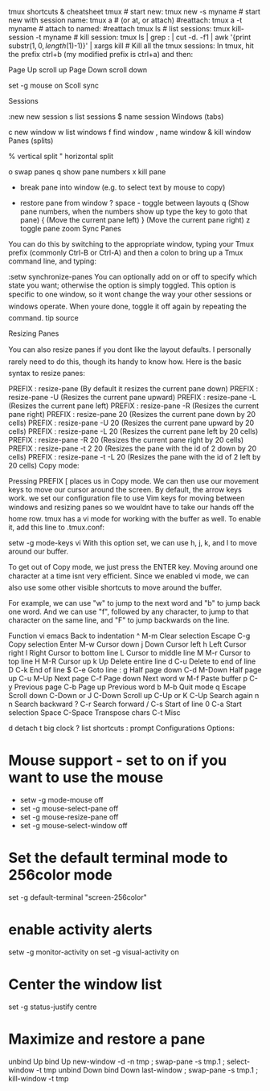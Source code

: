 tmux shortcuts & cheatsheet
tmux # start new:
tmux new -s myname # start new with session name:
tmux a  #   (or at, or attach) #reattach:
tmux a -t myname # attach to named: #reattach
tmux ls # list sessions:
tmux kill-session -t myname # kill session:
tmux ls | grep : | cut -d. -f1 | awk '{print substr($1, 0, length($1)-1)}' | xargs kill # Kill all the tmux sessions:
In tmux, hit the prefix ctrl+b (my modified prefix is ctrl+a) and then:

<C-b> Page Up   scroll up
<C-b> Page Down scroll down

set -g mouse on Scoll sync

Sessions

:new<CR>  new session
s  list sessions
$  name session
Windows (tabs)

c  new window
w  list windows
f  find window
,  name window
&  kill window
Panes (splits)

%  vertical split
"  horizontal split

o  swap panes
q  show pane numbers
x  kill pane
+  break pane into window (e.g. to select text by mouse to copy)
-  restore pane from window
?  space - toggle between layouts
<prefix> q (Show pane numbers, when the numbers show up type the key to goto that pane)
<prefix> { (Move the current pane left)
<prefix> } (Move the current pane right)
<prefix> z toggle pane zoom
Sync Panes

You can do this by switching to the appropriate window, typing your Tmux prefix (commonly Ctrl-B or Ctrl-A) and then a colon to bring up a Tmux command line, and typing:

:setw synchronize-panes
You can optionally add on or off to specify which state you want; otherwise the option is simply toggled. This option is specific to one window, so it wont change the way your other sessions or windows operate. When youre done, toggle it off again by repeating the command. tip source

Resizing Panes

You can also resize panes if you dont like the layout defaults. I personally rarely need to do this, though its handy to know how. Here is the basic syntax to resize panes:

PREFIX : resize-pane (By default it resizes the current pane down)
PREFIX : resize-pane -U (Resizes the current pane upward)
PREFIX : resize-pane -L (Resizes the current pane left)
PREFIX : resize-pane -R (Resizes the current pane right)
PREFIX : resize-pane 20 (Resizes the current pane down by 20 cells)
PREFIX : resize-pane -U 20 (Resizes the current pane upward by 20 cells)
PREFIX : resize-pane -L 20 (Resizes the current pane left by 20 cells)
PREFIX : resize-pane -R 20 (Resizes the current pane right by 20 cells)
PREFIX : resize-pane -t 2 20 (Resizes the pane with the id of 2 down by 20 cells)
PREFIX : resize-pane -t -L 20 (Resizes the pane with the id of 2 left by 20 cells)
Copy mode:

Pressing PREFIX [ places us in Copy mode. We can then use our movement keys to move our cursor around the screen. By default, the arrow keys work. we set our configuration file to use Vim keys for moving between windows and resizing panes so we wouldnt have to take our hands off the home row. tmux has a vi mode for working with the buffer as well. To enable it, add this line to .tmux.conf:

setw -g mode-keys vi
With this option set, we can use h, j, k, and l to move around our buffer.

To get out of Copy mode, we just press the ENTER key. Moving around one character at a time isnt very efficient. Since we enabled vi mode, we can also use some other visible shortcuts to move around the buffer.

For example, we can use "w" to jump to the next word and "b" to jump back one word. And we can use "f", followed by any character, to jump to that character on the same line, and "F" to jump backwards on the line.

   Function                vi             emacs
   Back to indentation     ^              M-m
   Clear selection         Escape         C-g
   Copy selection          Enter          M-w
   Cursor down             j              Down
   Cursor left             h              Left
   Cursor right            l              Right
   Cursor to bottom line   L
   Cursor to middle line   M              M-r
   Cursor to top line      H              M-R
   Cursor up               k              Up
   Delete entire line      d              C-u
   Delete to end of line   D              C-k
   End of line             $              C-e
   Goto line               :              g
   Half page down          C-d            M-Down
   Half page up            C-u            M-Up
   Next page               C-f            Page down
   Next word               w              M-f
   Paste buffer            p              C-y
   Previous page           C-b            Page up
   Previous word           b              M-b
   Quit mode               q              Escape
   Scroll down             C-Down or J    C-Down
   Scroll up               C-Up or K      C-Up
   Search again            n              n
   Search backward         ?              C-r
   Search forward          /              C-s
   Start of line           0              C-a
   Start selection         Space          C-Space
   Transpose chars                        C-t
Misc

d  detach
t  big clock
?  list shortcuts
:  prompt
Configurations Options:

# Mouse support - set to on if you want to use the mouse
* setw -g mode-mouse off
* set -g mouse-select-pane off
* set -g mouse-resize-pane off
* set -g mouse-select-window off

# Set the default terminal mode to 256color mode
set -g default-terminal "screen-256color"

# enable activity alerts
setw -g monitor-activity on
set -g visual-activity on

# Center the window list
set -g status-justify centre

# Maximize and restore a pane
unbind Up bind Up new-window -d -n tmp \; swap-pane -s tmp.1 \; select-window -t tmp
unbind Down
bind Down last-window \; swap-pane -s tmp.1 \; kill-window -t tmp
